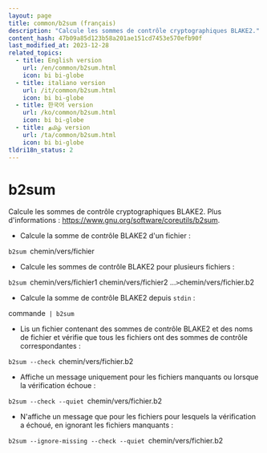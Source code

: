 ```yaml
---
layout: page
title: common/b2sum (français)
description: "Calcule les sommes de contrôle cryptographiques BLAKE2."
content_hash: 47b09a85d123b58a201ae151cd7453e570efb90f
last_modified_at: 2023-12-28
related_topics:
  - title: English version
    url: /en/common/b2sum.html
    icon: bi bi-globe
  - title: italiano version
    url: /it/common/b2sum.html
    icon: bi bi-globe
  - title: 한국어 version
    url: /ko/common/b2sum.html
    icon: bi bi-globe
  - title: தமிழ் version
    url: /ta/common/b2sum.html
    icon: bi bi-globe
tldri18n_status: 2
---
```

# b2sum

Calcule les sommes de contrôle cryptographiques BLAKE2.
Plus d'informations : <https://www.gnu.org/software/coreutils/b2sum>.

- Calcule la somme de contrôle BLAKE2 d'un fichier :

`b2sum `<span class="tldr-var badge badge-pill bg-dark-lm bg-white-dm text-white-lm text-dark-dm font-weight-bold">chemin/vers/fichier</span>

- Calcule les sommes de contrôle BLAKE2 pour plusieurs fichiers :

`b2sum `<span class="tldr-var badge badge-pill bg-dark-lm bg-white-dm text-white-lm text-dark-dm font-weight-bold">chemin/vers/fichier1 chemin/vers/fichier2 ...</span>` > `<span class="tldr-var badge badge-pill bg-dark-lm bg-white-dm text-white-lm text-dark-dm font-weight-bold">chemin/vers/fichier.b2</span>

- Calcule la somme de contrôle BLAKE2 depuis `stdin` :

<span class="tldr-var badge badge-pill bg-dark-lm bg-white-dm text-white-lm text-dark-dm font-weight-bold">commande</span>` | b2sum`

- Lis un fichier contenant des sommes de contrôle BLAKE2 et des noms de fichier et vérifie que tous les fichiers ont des sommes de contrôle correspondantes :

`b2sum --check `<span class="tldr-var badge badge-pill bg-dark-lm bg-white-dm text-white-lm text-dark-dm font-weight-bold">chemin/vers/fichier.b2</span>

- Affiche un message uniquement pour les fichiers manquants ou lorsque la vérification échoue :

`b2sum --check --quiet `<span class="tldr-var badge badge-pill bg-dark-lm bg-white-dm text-white-lm text-dark-dm font-weight-bold">chemin/vers/fichier.b2</span>

- N'affiche un message que pour les fichiers pour lesquels la vérification a échoué, en ignorant les fichiers manquants :

`b2sum --ignore-missing --check --quiet `<span class="tldr-var badge badge-pill bg-dark-lm bg-white-dm text-white-lm text-dark-dm font-weight-bold">chemin/vers/fichier.b2</span>
